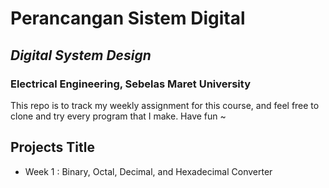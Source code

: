 # Perancangan Sistem Digital
## _Digital System Design_
### Electrical Engineering, Sebelas Maret University

This repo is to track my weekly assignment for this course, and feel free to clone and try every program that I make.
Have fun ~

## Projects Title

- Week 1 : Binary, Octal, Decimal, and Hexadecimal Converter
